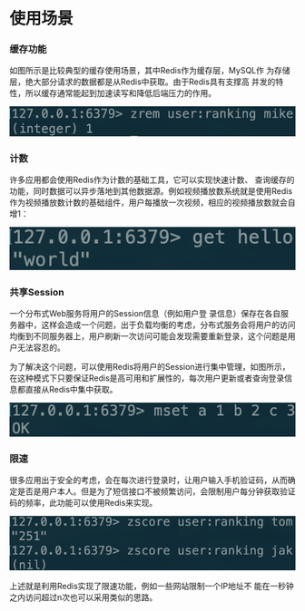 # 使用场景

### 缓存功能

如图所示是比较典型的缓存使用场景，其中Redis作为缓存层，MySQL作 为存储层，绝大部分请求的数据都是从Redis中获取。由于Redis具有支撑高 并发的特性，所以缓存通常能起到加速读写和降低后端压力的作用。

![](../../.gitbook/assets/image%20%2844%29.png)

### 计数

许多应用都会使用Redis作为计数的基础工具，它可以实现快速计数、 查询缓存的功能，同时数据可以异步落地到其他数据源。例如视频播放数系统就是使用Redis作为视频播放数计数的基础组件，用户每播放一次视频，相应的视频播放数就会自增1：

![](../../.gitbook/assets/image%20%2837%29.png)

### 共享Session

一个分布式Web服务将用户的Session信息（例如用户登 录信息）保存在各自服务器中，这样会造成一个问题，出于负载均衡的考虑，分布式服务会将用户的访问均衡到不同服务器上，用户刷新一次访问可能会发现需要重新登录，这个问题是用户无法容忍的。

为了解决这个问题，可以使用Redis将用户的Session进行集中管理，如图所示，在这种模式下只要保证Redis是高可用和扩展性的，每次用户更新或者查询登录信息都直接从Redis中集中获取。

![](../../.gitbook/assets/image%20%2889%29.png)

### 限速

很多应用出于安全的考虑，会在每次进行登录时，让用户输入手机验证码，从而确定是否是用户本人。但是为了短信接口不被频繁访问，会限制用户每分钟获取验证码的频率，此功能可以使用Redis来实现。

![](../../.gitbook/assets/image%20%2870%29.png)

上述就是利用Redis实现了限速功能，例如一些网站限制一个IP地址不 能在一秒钟之内访问超过n次也可以采用类似的思路。


